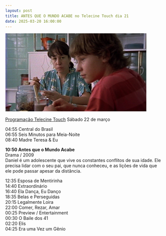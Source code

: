 ```yaml
---
layout: post
title: ANTES QUE O MUNDO ACABE no Telecine Touch dia 21
date: 2025-03-20 16:00:00
---
```

![](/uploads/aqma-jana-pedro.jpg)

[Programação Telecine Touch](https://mi.tv/br/canais/telecine-touch/2025-03-22)
Sábado 22 de março

04:55 Central do Brasil\
06:55 Seis Minutos para Meia-Noite\
08:40 Madre Teresa & Eu

**10:50 Antes que o Mundo Acabe**\
Drama / 2009\
Daniel é um adolescente que vive os constantes conflitos de sua idade. Ele precisa lidar com o seu pai, que nunca conheceu, e as lições de vida que ele pode passar apesar da distância.

12:35 Esposa de Mentirinha\
14:40 Extraordinário\
16:40 Ela Dança, Eu Danço\
18:35 Belas e Perseguidas\
20:15 Legalmente Loira\
22:00 Comer, Rezar, Amar\
00:25 Preview / Entertainment\
00:30 O Baile dos 41\
02:20 Elis\
04:25 Era uma Vez um Gênio

